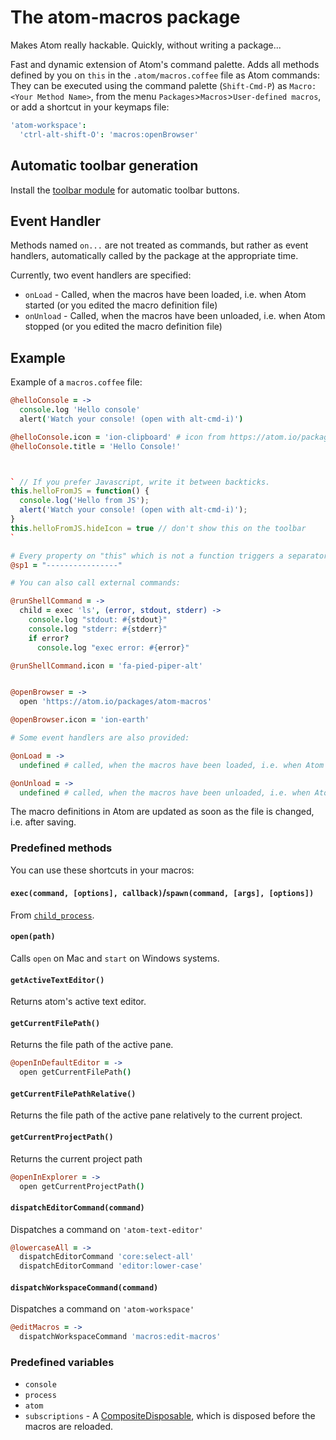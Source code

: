 # The atom-macros package

Makes Atom really hackable. Quickly, without writing a package...

Fast and dynamic extension of Atom's command palette. Adds all methods defined by you on `this` in the `.atom/macros.coffee` file as Atom commands: They can be executed using the command palette (`Shift-Cmd-P`) as `Macro: <Your Method Name>`, from the menu `Packages`>`Macros`>`User-defined macros`, or add a shortcut in your keymaps file:
```coffee
'atom-workspace':
  'ctrl-alt-shift-O': 'macros:openBrowser'
```

## Automatic toolbar generation
Install the [toolbar module](https://atom.io/packages/toolbar) for automatic toolbar buttons.

## Event Handler
Methods named `on...` are not treated as commands, but rather as event handlers, automatically called by the package at the appropriate time.

Currently, two event handlers are specified:
* `onLoad` - Called, when the macros have been loaded, i.e. when Atom started (or you edited the macro definition file)
* `onUnload` - Called, when the macros have been unloaded, i.e. when Atom stopped (or you edited the macro definition file)

## Example

Example of a `macros.coffee` file:

```coffee
@helloConsole = ->
  console.log 'Hello console'
  alert('Watch your console! (open with alt-cmd-i)')

@helloConsole.icon = 'ion-clipboard' # icon from https://atom.io/packages/toolbar#supported-icon-sets
@helloConsole.title = 'Hello Console!'



` // If you prefer Javascript, write it between backticks.
this.helloFromJS = function() {
  console.log('Hello from JS');
  alert('Watch your console! (open with alt-cmd-i)');
}
this.helloFromJS.hideIcon = true // don't show this on the toolbar
`

# Every property on "this" which is not a function triggers a separator
@sp1 = "----------------"

# You can also call external commands:

@runShellCommand = ->
  child = exec 'ls', (error, stdout, stderr) ->
    console.log "stdout: #{stdout}"
    console.log "stderr: #{stderr}"
    if error?
      console.log "exec error: #{error}"

@runShellCommand.icon = 'fa-pied-piper-alt'


@openBrowser = ->
  open 'https://atom.io/packages/atom-macros'

@openBrowser.icon = 'ion-earth'

# Some event handlers are also provided:

@onLoad = ->
  undefined # called, when the macros have been loaded, i.e. when Atom started

@onUnload = ->
  undefined # called, when the macros have been unloaded, i.e. when Atom stopped

```

The macro definitions in Atom are updated as soon as the file is changed, i.e. after saving.

### Predefined methods

You can use these shortcuts in your macros:

#### `exec(command, [options], callback)`/`spawn(command, [args], [options])`
From [`child_process`](http://nodejs.org/api/child_process.html).

#### `open(path)`
Calls `open` on Mac and `start` on Windows systems.

#### `getActiveTextEditor()`
Returns atom's active text editor.

#### `getCurrentFilePath()`
Returns the file path of the active pane.
```coffee
@openInDefaultEditor = ->
  open getCurrentFilePath()
```

#### `getCurrentFilePathRelative()`
Returns the file path of the active pane relatively to the current project.

#### `getCurrentProjectPath()`
Returns the current project path
```coffee
@openInExplorer = ->
  open getCurrentProjectPath()
```

#### `dispatchEditorCommand(command)`
Dispatches a command on `'atom-text-editor'`
```coffee
@lowercaseAll = ->
  dispatchEditorCommand 'core:select-all'
  dispatchEditorCommand 'editor:lower-case'
```

#### `dispatchWorkspaceCommand(command)`
Dispatches a command on `'atom-workspace'`
```coffee
@editMacros = ->
  dispatchWorkspaceCommand 'macros:edit-macros'
  ```

### Predefined variables
* `console`
* `process`
* `atom`
* `subscriptions` - A [CompositeDisposable](https://atom.io/docs/api/latest/CompositeDisposable), which is disposed before the macros are reloaded.
